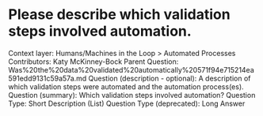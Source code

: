 # Please describe which validation steps involved automation.

Context layer: Humans/Machines in the Loop > Automated Processes
Contributors: Katy McKinney-Bock
Parent Question: Was%20the%20data%20validated%20automatically%20571f94e715214ea591edd9131c59a57a.md
Question (description - optional): A description of which validation steps were automated and the automation process(es).
Question (summary): Which validation steps involved automation?
Question Type: Short Description (List)
Question Type (deprecated): Long Answer
